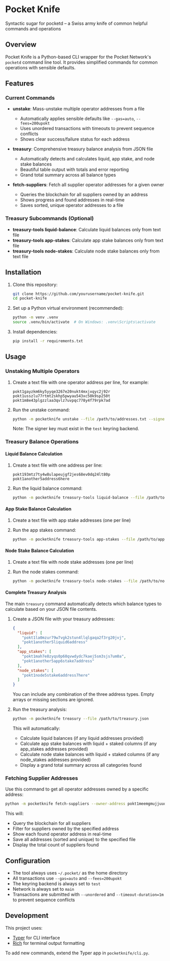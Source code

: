 # Pocket Knife

Syntactic sugar for pocketd – a Swiss army knife of common helpful commands and operations

## Overview

Pocket Knife is a Python-based CLI wrapper for the Pocket Network's `pocketd` command line tool. It provides simplified commands for common operations with sensible defaults.

## Features

### Current Commands

- **unstake**: Mass-unstake multiple operator addresses from a file
  - Automatically applies sensible defaults like `--gas=auto`, `--fees=200upokt`
  - Uses unordered transactions with timeouts to prevent sequence conflicts
  - Shows clear success/failure status for each address

- **treasury**: Comprehensive treasury balance analysis from JSON file
  - Automatically detects and calculates liquid, app stake, and node stake balances
  - Beautiful table output with totals and error reporting
  - Grand total summary across all balance types

- **fetch-suppliers**: Fetch all supplier operator addresses for a given owner
  - Queries the blockchain for all suppliers owned by an address
  - Shows progress and found addresses in real-time
  - Saves sorted, unique operator addresses to a file

### Treasury Subcommands (Optional)

- **treasury-tools liquid-balance**: Calculate liquid balances only from text file
- **treasury-tools app-stakes**: Calculate app stake balances only from text file  
- **treasury-tools node-stakes**: Calculate node stake balances only from text file

## Installation

1. Clone this repository:
   ```bash
   git clone https://github.com/yourusername/pocket-knife.git
   cd pocket-knife
   ```

2. Set up a Python virtual environment (recommended):
   ```bash
   python -m venv .venv
   source .venv/bin/activate  # On Windows: .venv\Scripts\activate
   ```

3. Install dependencies:
   ```bash
   pip install -r requirements.txt
   ```

## Usage

### Unstaking Multiple Operators

1. Create a text file with one operator address per line, for example:
   ```
   pokt1gayzkm6ky5yyqe3267e20nukt4mxjxqyc2j92r
   pokt1usszlu77rtmt2skhp5pwyau543xc50k9sp250t
   pokt1m8e43plgzzlaa3qvlz7uvpqc778y4f79rpk7ad
   ```

2. Run the unstake command:
   ```bash
   python -m pocketknife unstake --file /path/to/addresses.txt --signer-key YOUR_KEY_NAME
   ```

   Note: The signer key must exist in the `test` keyring backend.

### Treasury Balance Operations

#### Liquid Balance Calculation

1. Create a text file with one address per line:
   ```
   pokt193mtz7ty4w8ulapeujgf2jes68ev0dq24lt80p
   pokt1another5address6here
   ```

2. Run the liquid balance command:
   ```bash
   python -m pocketknife treasury-tools liquid-balance --file /path/to/addresses.txt
   ```

#### App Stake Balance Calculation

1. Create a text file with app stake addresses (one per line)

2. Run the app stakes command:
   ```bash
   python -m pocketknife treasury-tools app-stakes --file /path/to/app_addresses.txt
   ```

#### Node Stake Balance Calculation

1. Create a text file with node stake addresses (one per line)

2. Run the node stakes command:
   ```bash
   python -m pocketknife treasury-tools node-stakes --file /path/to/node_addresses.txt
   ```

#### Complete Treasury Analysis

The main `treasury` command automatically detects which balance types to calculate based on your JSON file contents.

1. Create a JSON file with your treasury addresses:
   ```json
   {
     "liquid": [
       "pokt1la0mzur79w7vgk2stun4llqlgaqa2f3rg20jvj",
       "pokt1another5liquid6address"
     ],
     "app_stakes": [
       "pokt1mah7e8zyqs0p60qvwdydc7kaej5sm3sjs7um0a",
       "pokt1another5app6stake7address" 
     ],
     "node_stakes": [
       "pokt1node5stake6address7here"
     ]
   }
   ```

   You can include any combination of the three address types. Empty arrays or missing sections are ignored.

2. Run the treasury analysis:
   ```bash
   python -m pocketknife treasury --file /path/to/treasury.json
   ```

   This will automatically:
   - Calculate liquid balances (if any liquid addresses provided)
   - Calculate app stake balances with liquid + staked columns (if any app_stakes addresses provided)
   - Calculate node stake balances with liquid + staked columns (if any node_stakes addresses provided)  
   - Display a grand total summary across all categories found

### Fetching Supplier Addresses

Use this command to get all operator addresses owned by a specific address:

```bash
python -m pocketknife fetch-suppliers --owner-address pokt1meemgmujjuuq7u3vfgxzvlhdlujnh34fztjh2r --output-file ~/Desktop/operators.txt
```

This will:
- Query the blockchain for all suppliers
- Filter for suppliers owned by the specified address
- Show each found operator address in real-time
- Save all addresses (sorted and unique) to the specified file
- Display the total count of suppliers found

## Configuration

- The tool always uses `~/.pocket/` as the home directory
- All transactions use `--gas=auto` and `--fees=200upokt`
- The keyring backend is always set to `test`
- Network is always set to `main`
- Transactions are submitted with `--unordered` and `--timeout-duration=1m` to prevent sequence conflicts

## Development

This project uses:
- [Typer](https://typer.tiangolo.com/) for CLI interface
- [Rich](https://rich.readthedocs.io/) for terminal output formatting

To add new commands, extend the Typer app in `pocketknife/cli.py`.


